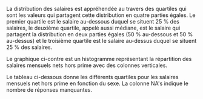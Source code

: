 
La distribution des salaires est appréhendée au travers des quartiles qui sont les valeurs qui partagent cette distribution en quatre parties égales.
Le premier quartile est le salaire au-dessous duquel se situent 25 % des salaires, le deuxième quartile, appelé aussi médiane, est le salaire qui partagent la distribution en deux parties égales (50 % au-dessous et 50 % au-dessus) et le troisième quartile est le salaire au-dessus duquel se situent 25 % des salaires.

Le graphique ci-contre est un histogramme représentant la répartition des salaires mensuels nets hors prime avec des colonnes verticales.

Le tableau ci-dessous donne les différents quartiles pour les salaires mensuels net hors prime en fonction du sexe. La colonne NA's indique le nombre de réponses manquantes.
